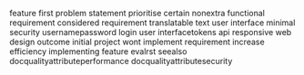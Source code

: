 feature first problem statement prioritise certain nonextra functional requirement considered requirement translatable text user interface minimal security usernamepassword login user interfacetokens api responsive web design outcome initial project wont implement requirement increase efficiency implementing feature evalrst seealso docqualityattributeperformance docqualityattributesecurity
